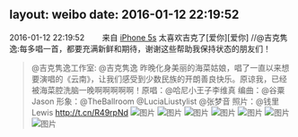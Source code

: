 layout: weibo
date: 2016-01-12 22:19:52
---
2016-01-12 22:19:52  &nbsp;&nbsp;&nbsp;&nbsp;&nbsp;&nbsp; 来自 <a href="sinaweibo://customweibosource" rel="nofollow">iPhone 5s</a>
太喜欢吉克了[爱你][爱你] //@吉克隽逸:每多唱一首，都要充满新鲜和期待，谢谢这些帮助我保持状态的朋友们！
>  @吉克隽逸工作室: @吉克隽逸 昨晚化身美丽的海菜姑娘，唱了一直以来想要演唱的《云南》，让我们感受到少数民族的开朗善良快乐。原谅我，已经被海菜腔洗脑一晚啊啊啊啊啊！原唱：@哈尼小王子李维真 编曲：@谷粟Jason 形象：@TheBallroom @LuciaLiustylist @张梦音 照片：@钱里Lewis http://t.cn/R49rpNd ​​​
>  ![图片](https://ww2.sinaimg.cn/large/cc601826jw1ezu9n2c7rpj21f424ob2b.jpg)
>  ![图片](https://ww4.sinaimg.cn/large/cc601826jw1ezu9n8631xj21f424o1l0.jpg)
>  ![图片](https://ww4.sinaimg.cn/large/cc601826jw1ezu9o5sku9j21f424onpf.jpg)
>  ![图片](https://ww2.sinaimg.cn/large/cc601826jw1ezu9obgi6nj21f424ox6r.jpg)
>  ![图片](https://ww4.sinaimg.cn/large/cc601826jw1ezu9ofwj2mj21f424oe83.jpg)
>  ![图片](https://ww1.sinaimg.cn/large/cc601826jw1ezu9mwhkn0j21f424onpf.jpg)
>  ![图片](https://ww2.sinaimg.cn/large/cc601826jw1ezu9ok075qj21f424onpf.jpg)
